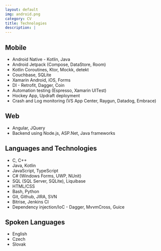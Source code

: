 ```yaml
---
layout: default
img: android.png
category: CV
title: Technologies
description: |
---
```

## Mobile

* Android Native - Kotlin, Java
* Android Jetpack (Compose, DataStore, Room)
* Kotlin Coroutines, Ktor, Mockk, detekt
* Couchbase, SQLite
* Xamarin Android, iOS, Forms
* DI - Retrofit, Dagger, Coin
* Automation testing (Espresso, Xamarin UITest)
* Hockey App, Updraft deployment
* Crash and Log monitoring (VS App Center, Raygun, Datadog, Embrace)

## Web

* Angular, JQuery
* Backend using Node.js, ASP.Net, Java frameworks

## Languages and Technologies

* C, C++
* Java, Kotlin
* JavaScript, TypeScript
* C# (Windows Forms, UWP, NUnit)
* SQL (SQL Server, SQLite), Liquibase
* HTML/CSS
* Bash, Python
* Git, Github, JIRA, SVN
* Bitrise, Jenkins CI
* Dependency injection/IoC - Dagger, MvvmCross, Guice

## Spoken Languages

* English
* Czech
* Slovak

